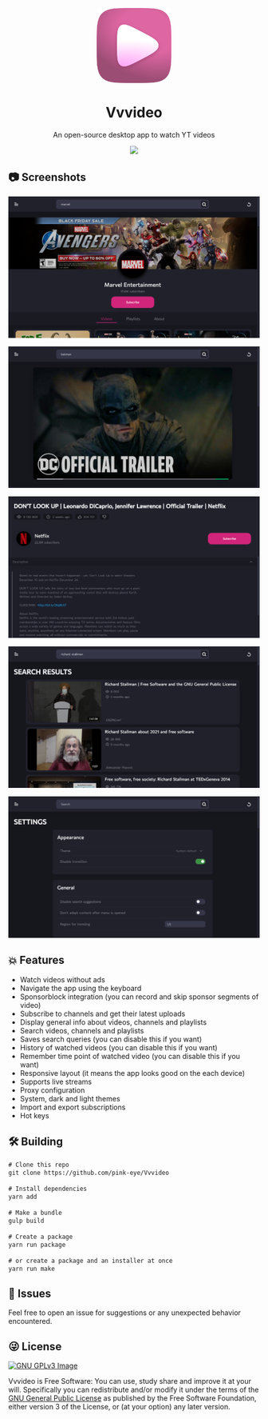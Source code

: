 <p align="center"><img src="assets/icons/png/256x256.png" width="150"></p>

<h1 align="center">Vvvideo</h1>

<p align="center">An open-source desktop app to watch YT videos</p>

<p align="center">
<a href="https://www.gnu.org/licenses/gpl-3.0" alt="License: GPLv3">
<img src="https://img.shields.io/badge/License-GPL%20v3-blue.svg">
</a>
</p>

## 📷 Screenshots
![Screenshot-Latest](./assets/screenshots/screenshot(2).png)

![Screenshot-Video](./assets/screenshots/screenshot(3).png)

![Screenshot-Channel](./assets/screenshots/screenshot(4).png)

![Screenshot-Trending](./assets/screenshots/screenshot(1).png)

![Screenshot-Settings](./assets/screenshots/screenshot(5).png)


## 💥 Features
* Watch videos without ads
* Navigate the app using the keyboard
* Sponsorblock integration (you can record and skip sponsor segments of video)
* Subscribe to channels and get their latest uploads
* Display general info about videos, channels and playlists
* Search videos, channels and playlists
* Saves search queries (you can disable this if you want)
* History of watched videos (you can disable this if you want)
* Remember time point of watched video (you can disable this if you want)
* Responsive layout (it means the app looks good on the each device)
* Supports live streams
* Proxy configuration
* System, dark and light themes
* Import and export subscriptions
* Hot keys

## 🛠️ Building
```
# Clone this repo
git clone https://github.com/pink-eye/Vvvideo

# Install dependencies
yarn add

# Make a bundle
gulp build

# Create a package
yarn run package

# or create a package and an installer at once
yarn run make
```

## 🙏 Issues
Feel free to open an issue for suggestions or any unexpected behavior encountered.

## 😜 License
[![GNU GPLv3 Image](https://www.gnu.org/graphics/gplv3-127x51.png)](https://www.gnu.org/licenses/gpl-3.0.en.html)

Vvvideo is Free Software: You can use, study share and improve it at your
will. Specifically you can redistribute and/or modify it under the terms of the
[GNU General Public License](https://www.gnu.org/licenses/gpl.html) as
published by the Free Software Foundation, either version 3 of the License, or
(at your option) any later version.
